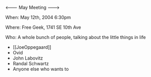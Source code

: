 <--- May Meeting --->

When: May 12th, 2004 6:30pm

Where: Free Geek, 1741 SE 10th Ave

Who: A whole bunch of people, talking about the little things in life

* [[JoeOppegaard]]
* Ovid
* John Labovitz
* Randal Schwartz
* Anyone else who wants to 
